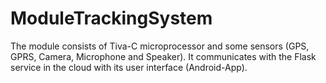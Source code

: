 # ModuleTrackingSystem
The module consists of Tiva-C microprocessor and some sensors (GPS, GPRS, Camera, Microphone and Speaker). It communicates with the Flask service in the cloud with its user interface (Android-App).
